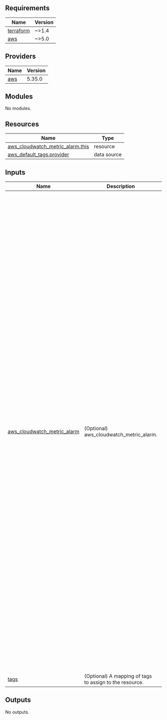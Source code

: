 <!-- BEGIN_TF_DOCS -->
## Requirements

| Name | Version |
|------|---------|
| <a name="requirement_terraform"></a> [terraform](#requirement\_terraform) | ~>1.4 |
| <a name="requirement_aws"></a> [aws](#requirement\_aws) | ~>5.0 |

## Providers

| Name | Version |
|------|---------|
| <a name="provider_aws"></a> [aws](#provider\_aws) | 5.35.0 |

## Modules

No modules.

## Resources

| Name | Type |
|------|------|
| [aws_cloudwatch_metric_alarm.this](https://registry.terraform.io/providers/hashicorp/aws/latest/docs/resources/cloudwatch_metric_alarm) | resource |
| [aws_default_tags.provider](https://registry.terraform.io/providers/hashicorp/aws/latest/docs/data-sources/default_tags) | data source |

## Inputs

| Name | Description | Type | Default | Required |
|------|-------------|------|---------|:--------:|
| <a name="input_aws_cloudwatch_metric_alarm"></a> [aws\_cloudwatch\_metric\_alarm](#input\_aws\_cloudwatch\_metric\_alarm) | (Optional) aws\_cloudwatch\_metric\_alarm. | <pre>list(object(<br>    {<br>      # The descriptive name for the alarm. This name must be unique within the user's AWS account<br>      alarm_name = string<br>      # The arithmetic operation to use when comparing the specified Statistic and Threshold. The specified Statistic value is used as the first operand. Either of the following is supported: GreaterThanOrEqualToThreshold, GreaterThanThreshold, LessThanThreshold, LessThanOrEqualToThreshold. Additionally, the values LessThanLowerOrGreaterThanUpperThreshold, LessThanLowerThreshold, and GreaterThanUpperThreshold are used only for alarms based on anomaly detection models.<br>      comparison_operator = string<br>      # The number of periods over which data is compared to the specified threshold.<br>      evaluation_periods = string<br>      # The name for the alarm's associated metric. See docs for supported metrics.<br>      metric_name = string<br>      # The namespace for the alarm's associated metric. See docs for the list of namespaces. See docs for supported metrics.<br>      namespace = string<br>      # The period in seconds over which the specified statistic is applied.<br>      period = number<br>      # The statistic to apply to the alarm's associated metric. Either of the following is supported: SampleCount, Average, Sum, Minimum, Maximum<br>      statistic = string<br>      # The value against which the specified statistic is compared. This parameter is required for alarms based on static thresholds, but should not be used for alarms based on anomaly detection models.<br>      threshold = string<br>      # If this is an alarm based on an anomaly detection model, make this value match the ID of the ANOMALY_DETECTION_BAND function.<br>      threshold_metric_id = string<br>      # Indicates whether or not actions should be executed during any changes to the alarm's state. Defaults to true.<br>      actions_enabled = bool<br>      # The list of actions to execute when this alarm transitions into an ALARM state from any other state. Each action is specified as an Amazon Resource Name (ARN).<br>      alarm_actions = list(string)<br>      # The description for the alarm.<br>      alarm_description = string<br>      # The number of datapoints that must be breaching to trigger the alarm.<br>      datapoints_to_alarm = string<br>      # The dimensions for the alarm's associated metric. For the list of available dimensions see the AWS documentation here.<br>      dimensions = map(any)<br>      # The list of actions to execute when this alarm transitions into an INSUFFICIENT_DATA state from any other state. Each action is specified as an Amazon Resource Name (ARN).<br>      insufficient_data_actions = list(string)<br>      # The list of actions to execute when this alarm transitions into an OK state from any other state. Each action is specified as an Amazon Resource Name (ARN).<br>      ok_actions = list(string)<br>      # The unit for the alarm's associated metric.<br>      unit = string<br>      # The percentile statistic for the metric associated with the alarm. Specify a value between p0.0 and p100.<br>      extended_statistic = string<br>      # Sets how this alarm is to handle missing data points. The following values are supported: missing, ignore, breaching and notBreaching. Defaults to missing.<br>      treat_missing_data = string<br>      # Used only for alarms based on percentiles. If you specify ignore, the alarm state will not change during periods with too few data points to be statistically significant. If you specify evaluate or omit this parameter, the alarm will always be evaluated and possibly change state no matter how many data points are available. The following values are supported: ignore, and evaluate.<br>      evaluate_low_sample_count_percentiles = string<br>      # Enables you to create an alarm based on a metric math expression. You may specify at most 20.<br>      metric_query = list(any)<br>    }<br>    )<br>  )</pre> | `[]` | no |
| <a name="input_tags"></a> [tags](#input\_tags) | (Optional) A mapping of tags to assign to the resource. | `map(any)` | `null` | no |

## Outputs

No outputs.
<!-- END_TF_DOCS -->
